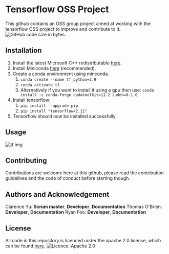 # Tensorflow OSS Project
This github contains an OSS group project aimed at working with the tensorflow OSS project to improve and contribute to it.
![GitHub code size in bytes](https://img.shields.io/github/languages/code-size/ClarenceYu12/Open_Source_Project)

## Installation
1. Install the latest Microsoft C++ redistributable [here](https://learn.microsoft.com/en-US/cpp/windows/latest-supported-vc-redist?view=msvc-170#visual-studio-2015-2017-2019-and-2022).
2. Install Miniconda [here](https://docs.anaconda.com/free/miniconda/) (recommended).
3. Create a conda environment using minconda.
    1. `conda create --name tf python=3.9`
    2. `conda activate tf`
    3. Alternatively if you want to install it using a gpu then use: `conda install -c conda-forge cudatoolkit=11.2 cudnn=8.1.0`
4. Install tensorflow:
    1. `pip install --upgrade pip`
    2. `pip install "tensorflow<2.11"`
5. Tensorflow should now be installed successfully.
  
## Usage
  ![tf img](https://imgur.com/VqY1LFQ.png)
  
  
## Contributing
Contributions are welcome here at this github, please read the contribution guidelines and the code of conduct
before starting though.

## Authors and Acknowledgement
Clarence Yu: **Scrum master**, **Developer**, **Documentation**
Thomas O'Brien: **Developer**, **Documentation**
Ryan Foo: **Developer**, **Documentation**


## License
All code in this repository is licenced under the apache 2.0 license, which can be found [here](https://choosealicense.com/licenses/apache-2.0/). ![Licence: Apache 2.0](https://img.shields.io/pypi/l/giteo)
